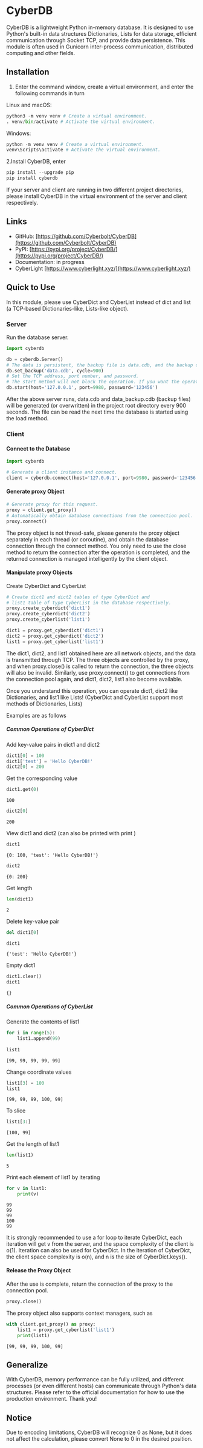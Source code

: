 # CyberDB

CyberDB is a lightweight Python in-memory database. It is designed to use Python's built-in data structures Dictionaries, Lists for data storage, efficient communication through Socket TCP, and provide data persistence. This module is often used in Gunicorn inter-process communication, distributed computing and other fields.

## Installation

1. Enter the command window, create a virtual environment, and enter the following commands in turn

Linux and macOS:



```python
python3 -m venv venv # Create a virtual environment.
. venv/bin/activate # Activate the virtual environment.
```

Windows:


```python
python -m venv venv # Create a virtual environment.
venv\Scripts\activate # Activate the virtual environment.
```

2.Install CyberDB, enter


```python
pip install --upgrade pip
pip install cyberdb
```

If your server and client are running in two different project directories, please install CyberDB in the virtual environment of the server and client respectively.

## Links

- GitHub: [https://github.com/Cyberbolt/CyberDB](https://github.com/Cyberbolt/CyberDB) 
- PyPI: [https://pypi.org/project/CyberDB/](https://pypi.org/project/CyberDB/)
- Documentation: in progress
- CyberLight [https://www.cyberlight.xyz/](https://www.cyberlight.xyz/)

## Quick to Use

In this module, please use CyberDict and CyberList instead of dict and list (a TCP-based Dictionaries-like, Lists-like object).

### Server

Run the database server.

```python
import cyberdb

db = cyberdb.Server()
# The data is persistent, the backup file is data.cdb, and the backup cycle is every 900 seconds.
db.set_backup('data.cdb', cycle=900)
# Set the TCP address, port number, and password.
# The start method will not block the operation. If you want the operation to block, please use the run method instead of start, and the parameters remain unchanged.
db.start(host='127.0.0.1', port=9980, password='123456')
```

After the above server runs, data.cdb and data_backup.cdb (backup files) will be generated (or overwritten) in the project root directory every 900 seconds. The file can be read the next time the database is started using the load method.

### Client

#### Connect to the Database


```python
import cyberdb

# Generate a client instance and connect.
client = cyberdb.connect(host='127.0.0.1', port=9980, password='123456')
```

#### Generate proxy Object


```python
# Generate proxy for this request.
proxy = client.get_proxy()
# Automatically obtain database connections from the connection pool.
proxy.connect()
```

The proxy object is not thread-safe, please generate the proxy object separately in each thread (or coroutine), and obtain the database connection through the connect method. You only need to use the close method to return the connection after the operation is completed, and the returned connection is managed intelligently by the client object.

#### Manipulate proxy Objects

Create CyberDict and CyberList


```python
# Create dict1 and dict2 tables of type CyberDict and 
# list1 table of type CyberList in the database respectively.
proxy.create_cyberdict('dict1')
proxy.create_cyberdict('dict2')
proxy.create_cyberlist('list1')
```


```python
dict1 = proxy.get_cyberdict('dict1')
dict2 = proxy.get_cyberdict('dict2')
list1 = proxy.get_cyberlist('list1')
```

The dict1, dict2, and list1 obtained here are all network objects, and the data is transmitted through TCP. The three objects are controlled by the proxy, and when proxy.close() is called to return the connection, the three objects will also be invalid. Similarly, use proxy.connect() to get connections from the connection pool again, and dict1, dict2, list1 also become available.

Once you understand this operation, you can operate dict1, dict2 like Dictionaries, and list1 like Lists! (CyberDict and CyberList support most methods of Dictionaries, Lists)

Examples are as follows

##### Common Operations of CyberDict

Add key-value pairs in dict1 and dict2


```python
dict1[0] = 100
dict1['test'] = 'Hello CyberDB!'
dict2[0] = 200
```

Get the corresponding value


```python
dict1.get(0)
```




    100




```python
dict2[0]
```




    200



View dict1 and dict2 (can also be printed with print )


```python
dict1
```




    {0: 100, 'test': 'Hello CyberDB!'}




```python
dict2
```




    {0: 200}



Get length


```python
len(dict1)
```




    2



Delete key-value pair


```python
del dict1[0]
```


```python
dict1
```




    {'test': 'Hello CyberDB!'}



Empty dict1


```python
dict1.clear()
dict1
```




    {}



##### Common Operations of CyberList

Generate the contents of list1


```python
for i in range(5):
    list1.append(99)
    
list1
```




    [99, 99, 99, 99, 99]



Change coordinate values


```python
list1[3] = 100
list1
```




    [99, 99, 99, 100, 99]



To slice


```python
list1[3:]
```




    [100, 99]



Get the length of list1


```python
len(list1)
```




    5



Print each element of list1 by iterating


```python
for v in list1:
    print(v)
```

    99
    99
    99
    100
    99


It is strongly recommended to use a for loop to iterate CyberDict, each iteration will get v from the server, and the space complexity of the client is o(1). Iteration can also be used for CyberDict. In the iteration of CyberDict, the client space complexity is o(n), and n is the size of CyberDict.keys().

#### Release the Proxy Object

After the use is complete, return the connection of the proxy to the connection pool.


```python
proxy.close()
```

The proxy object also supports context managers, such as


```python
with client.get_proxy() as proxy:
    list1 = proxy.get_cyberlist('list1')
    print(list1)
```

    [99, 99, 99, 100, 99]


## Generalize

With CyberDB, memory performance can be fully utilized, and different processes (or even different hosts) can communicate through Python's data structures. Please refer to the official documentation for how to use the production environment. Thank you!

## Notice

Due to encoding limitations, CyberDB will recognize 0 as None, but it does not affect the calculation, please convert None to 0 in the desired position.

